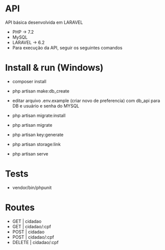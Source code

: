 # API
API básica desenvolvida em LARAVEL

- PHP -> 7.2
- MySQL
- LARAVEL -> 6.2
- Para execução da API, seguir os seguintes comandos

# Install & run (Windows)
 
 - composer install

 - php artisan make:db_create

 - editar arquivo .env.example (criar novo de preferencia) com db_api para DB e usuário e senha do MYSQL

 - php artisan migrate:install 
 
 - php artisan migrate

 - php artisan key:generate
 
 - php artisan storage:link

 - php artisan serve

# Tests

 - vendor/bin/phpunit


# Routes
 - GET | cidadao 
 - GET | cidadao/:cpf 
 - POST | cidadao
 - POST | cidadao/:cpf 
 - DELETE | cidadao/:cpf 

 